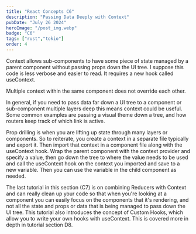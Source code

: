 ```yaml
---
title: "React Concepts C6"
description: "Passing Data Deeply with Context"
pubDate: "July 26 2024"
heroImage: "/post_img.webp"
badge: "C6"
tags: ["rust","tokio"]
order: 4
---
```


Context allows sub-components to have some piece of state managed by a parent component without passing props down the UI tree. I suppose this code is less verbose and easier to read. It requires a new hook called useContext.

Multiple context within the same component does not override each other.

In general, if you need to pass data far down a UI tree to a component or sub-component multiple layers deep this means context could be useful. Some common examples are passing a visual theme down a tree, and how routers keep track of which link is active.

Prop drilling is when you are lifting up state through many layers or components. So to reiterate, you create a context in a separate file typically and export it. Then import that context in a component file along with the useContext hook. Wrap the parent component with the context provider and specify a value, then go down the tree to where the value needs to be used and call the useContext hook on the context you imported and save to a new variable. Then you can use the variable in the child component as needed.


The last tutorial in this section (C7) is on combining Reducers with Context and can really clean up your code so that when you're looking at a component you can easily focus on the components that it's rendering, and not all the state and props or data that is being managed to pass down the UI tree. This tutorial also introduces the concept of Custom Hooks, which allow you to write your own hooks with useContext. This is covered more in depth in tutorial section D8.